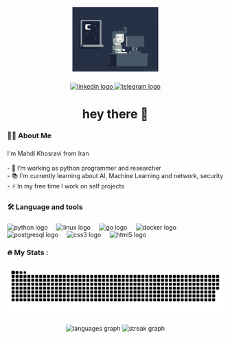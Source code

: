 <div align="center">
  <img height="150" src="https://github.com/Dark6273/Dark6273/blob/main/assets/coding.gif"  />
</div>

###

<div align="center">
  <a href="https://www.linkedin.com/in/mahdi-khosravi-90a8a31aa/" target="_blank">
    <img src="https://img.shields.io/static/v1?message=LinkedIn&logo=linkedin&label=&color=0077B5&logoColor=white&labelColor=&style=for-the-badge" height="25" alt="linkedin logo"  />
  </a>
  <a href="https://t.me/Dark_Knight6273" target="_blank">
    <img src="https://img.shields.io/static/v1?message=Telegram&logo=telegram&label=&color=2CA5E0&logoColor=white&labelColor=&style=for-the-badge" height="25" alt="telegram logo"  />
  </a>
</div>

###

<h1 align="center">hey there 👋</h1>

###

<h3 align="left">👩‍💻  About Me</h3>

###

<p align="left">I'm Mahdi Khosravi from Iran<br><br>- 🔭 I’m working as python programmer and researcher<br>- 📚 I'm currently learning about AI, Machine Learning and network, security<br>- ⚡ In my free time I work on self projects</p>

###

<h3 align="left">🛠 Language and tools</h3>

###

<div align="left">
  <img src="https://skillicons.dev/icons?i=py" height="40" alt="python logo"  />
  <img width="12" />
  <img src="https://skillicons.dev/icons?i=linux" height="40" alt="linux logo"  />
  <img width="12" />
  <img src="https://skillicons.dev/icons?i=go" height="40" alt="go logo"  />
  <img width="12" />
  <img src="https://skillicons.dev/icons?i=docker" height="40" alt="docker logo"  />
  <img width="12" />
  <img src="https://skillicons.dev/icons?i=postgres" height="40" alt="postgresql logo"  />
  <img width="12" />
  <img src="https://skillicons.dev/icons?i=css" height="40" alt="css3 logo"  />
  <img width="12" />
  <img src="https://skillicons.dev/icons?i=html" height="40" alt="html5 logo"  />
</div>

###

<h3 align="left">🔥   My Stats :</h3>

###

<img src="https://raw.githubusercontent.com/dark6273/dark6273/output/snake.svg" alt="Snake animation" />

###

<div align="center">
  <img src="https://github-readme-stats.vercel.app/api/top-langs?username=dark6273&locale=en&hide_title=false&layout=compact&card_width=320&langs_count=5&theme=dracula&hide_border=false&order=2" height="150" alt="languages graph"  />
  <img src="https://streak-stats.demolab.com?user=dark6273&locale=en&mode=daily&theme=dracula&hide_border=false&border_radius=5&order=3" height="150" alt="streak graph"  />
</div>

###
